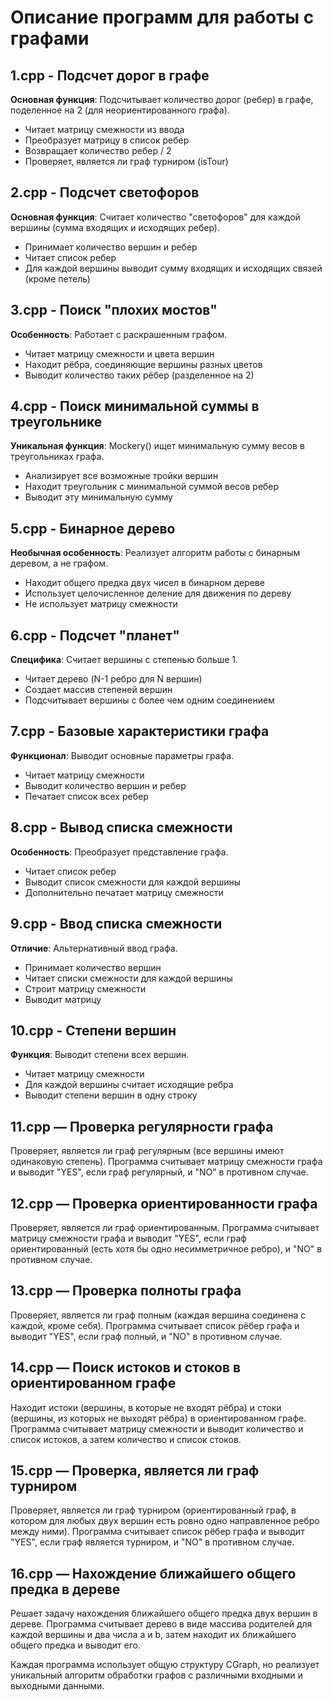 # Описание программ для работы с графами

## 1.cpp - Подсчет дорог в графе
**Основная функция**: Подсчитывает количество дорог (ребер) в графе, поделенное на 2 (для неориентированного графа).
- Читает матрицу смежности из ввода
- Преобразует матрицу в список ребер
- Возвращает количество ребер / 2
- Проверяет, является ли граф турниром (isTour)

## 2.cpp - Подсчет светофоров
**Основная функция**: Считает количество "светофоров" для каждой вершины (сумма входящих и исходящих ребер).
- Принимает количество вершин и ребер
- Читает список ребер
- Для каждой вершины выводит сумму входящих и исходящих связей (кроме петель)

## 3.cpp - Поиск "плохих мостов"
**Особенность**: Работает с раскрашенным графом.
- Читает матрицу смежности и цвета вершин
- Находит рёбра, соединяющие вершины разных цветов
- Выводит количество таких рёбер (разделенное на 2)

## 4.cpp - Поиск минимальной суммы в треугольнике
**Уникальная функция**: Mockery() ищет минимальную сумму весов в треугольниках графа.
- Анализирует все возможные тройки вершин
- Находит треугольник с минимальной суммой весов ребер
- Выводит эту минимальную сумму

## 5.cpp - Бинарное дерево
**Необычная особенность**: Реализует алгоритм работы с бинарным деревом, а не графом.
- Находит общего предка двух чисел в бинарном дереве
- Использует целочисленное деление для движения по дереву
- Не использует матрицу смежности

## 6.cpp - Подсчет "планет"
**Специфика**: Считает вершины с степенью больше 1.
- Читает дерево (N-1 ребро для N вершин)
- Создает массив степеней вершин
- Подсчитывает вершины с более чем одним соединением

## 7.cpp - Базовые характеристики графа
**Функционал**: Выводит основные параметры графа.
- Читает матрицу смежности
- Выводит количество вершин и ребер
- Печатает список всех ребер

## 8.cpp - Вывод списка смежности
**Особенность**: Преобразует представление графа.
- Читает список ребер
- Выводит список смежности для каждой вершины
- Дополнительно печатает матрицу смежности

## 9.cpp - Ввод списка смежности
**Отличие**: Альтернативный ввод графа.
- Принимает количество вершин
- Читает списки смежности для каждой вершины
- Строит матрицу смежности
- Выводит матрицу

## 10.cpp - Степени вершин
**Функция**: Выводит степени всех вершин.
- Читает матрицу смежности
- Для каждой вершины считает исходящие ребра
- Выводит степени вершин в одну строку

## 11.cpp — Проверка регулярности графа
Проверяет, является ли граф регулярным (все вершины имеют одинаковую степень). Программа считывает матрицу смежности графа и выводит "YES", если граф регулярный, и "NO" в противном случае.

## 12.cpp — Проверка ориентированности графа
Проверяет, является ли граф ориентированным. Программа считывает матрицу смежности графа и выводит "YES", если граф ориентированный (есть хотя бы одно несимметричное ребро), и "NO" в противном случае.

## 13.cpp — Проверка полноты графа
Проверяет, является ли граф полным (каждая вершина соединена с каждой, кроме себя). Программа считывает список рёбер графа и выводит "YES", если граф полный, и "NO" в противном случае.

## 14.cpp — Поиск истоков и стоков в ориентированном графе
Находит истоки (вершины, в которые не входят рёбра) и стоки (вершины, из которых не выходят рёбра) в ориентированном графе. Программа считывает матрицу смежности и выводит количество и список истоков, а затем количество и список стоков.

## 15.cpp — Проверка, является ли граф турниром
Проверяет, является ли граф турниром (ориентированный граф, в котором для любых двух вершин есть ровно одно направленное ребро между ними). Программа считывает список рёбер графа и выводит "YES", если граф является турниром, и "NO" в противном случае.

## 16.cpp — Нахождение ближайшего общего предка в дереве
Решает задачу нахождения ближайшего общего предка двух вершин в дереве. Программа считывает дерево в виде массива родителей для каждой вершины и два числа a и b, затем находит их ближайшего общего предка и выводит его.

Каждая программа использует общую структуру CGraph, но реализует уникальный алгоритм обработки графов с различными входными и выходными данными.